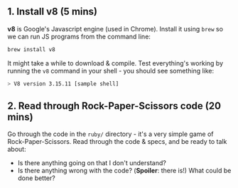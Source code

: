 ## 1. Install v8 (5 mins)

**v8** is Google's Javascript engine (used in Chrome). Install it using `brew` so we can run JS programs from the command line:

```bash
brew install v8
```

It might take a while to download & compile. Test everything's working by running the `v8` command in your shell - you should see something like:

```bash
> V8 version 3.15.11 [sample shell]
```

## 2. Read through Rock-Paper-Scissors code (20 mins)

Go through the code in the `ruby/` directory - it's a very simple game of Rock-Paper-Scissors. Read through the code & specs, and be ready to talk about:

- Is there anything going on that I don't understand?
- Is there anything wrong with the code? (<strong>Spoiler</strong>: there is!) What could be done better?